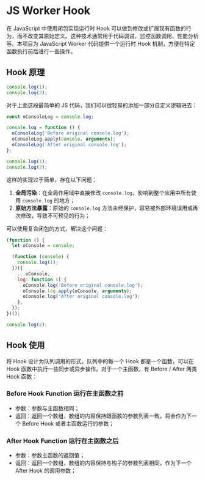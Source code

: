 # JS Worker Hook

在 JavaScript 中使用闭包实现运行时 Hook 可以做到修改或扩展现有函数的行为，而不改变其原始定义。这种技术通常用于代码调试、监控函数调用、性能分析等。本项目为 JavaScript Worker 代码提供一个运行时 Hook 机制，方便在特定函数执行前后进行一些操作。

## Hook 原理

```js
console.log(1);
console.log(2);
```

对于上面这段最简单的 JS 代码，我们可以很轻易的添加一部分自定义逻辑进去：

```js
const oConsoleLog = console.log;

console.log = function () {
  oConsoleLog('Before original console.log');
  oConsoleLog.apply(console, arguments);
  oConsoleLog('After original console.log');
};

console.log(1);
console.log(2);
```

这样的实现过于简单，存在以下问题：

1. **全局污染**：在全局作用域中直接修改 `console.log`，影响到整个应用中所有使用 `console.log` 的地方；
2. **原始方法暴露**：原始的 `console.log` 方法未经保护，容易被外部环境误用或再次修改，导致不可预见的行为；

可以使用复合闭包的方式，解决这个问题：

```js
(function () {
  let oConsole = console;

  (function (console) {
    console.log(1);
  })({
    ...oConsole,
    log: function () {
      oConsole.log('Before original console.log');
      oConsole.log.apply(oConsole, arguments);
      oConsole.log('After original console.log');
    },
  });
})();

console.log(2);
```

## Hook 使用

将 Hook 设计为队列调用的形式，队列中的每一个 Hook 都是一个函数，可以在 Hook 函数中执行一些同步或异步操作。对于一个主函数，有 Before / After 两类 Hook 函数：

### Before Hook Function 运行在主函数之前

- 参数：参数与主函数相同；
- 返回：返回一个数组，数组的内容保持跟函数的参数列表一致，将会作为下一个 Before Hook 或者主函数运行的参数；

### After Hook Function 运行在主函数之后

- 参数：参数主函数的返回值；
- 返回：返回一个数组，数组的内容保持与钩子的参数列表相同，作为下一个 After Hook 的调用参数；
